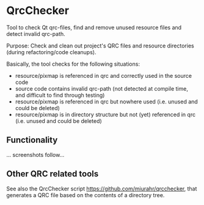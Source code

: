 # QrcChecker
Tool to check Qt qrc-files, find and remove unused resource files and detect invalid qrc-path.

Purpose: Check and clean out project's QRC files and resource directories (during refactoring/code cleanups).

Basically, the tool checks for the following situations:

- resource/pixmap is referenced in qrc and correctly used in the source code
- source code contains invalid qrc-path (not detected at compile time, and difficult to find through testing)
- resource/pixmap is referenced in qrc but nowhere used (i.e. unused and could be deleted)
- resource/pixmap is in directory structure but not (yet) referenced in qrc (i.e. unused and could be deleted)

## Functionality

... screenshots follow...





## Other QRC related tools

See also the QrcChecker script https://github.com/miurahr/qrcchecker, that generates a QRC file based on the contents of a directory tree.
